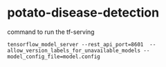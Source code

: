 # potato-disease-detection

command to run the tf-serving 

```
tensorflow_model_server --rest_api_port=8601  --allow_version_labels_for_unavailable_models --model_config_file=model.config
```
